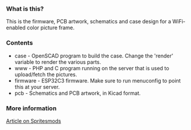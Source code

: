 
### What is this?

This is the firmware, PCB artwork, schematics and case design for a WiFi-enabled color picture frame.

### Contents

- case - OpenSCAD program to build the case. Change the 'render' variable to render the various parts.
- www - PHP and C program running on the server that is used to upload/fetch the pictures.
- firmware - ESP32C3 firmware. Make sure to run menuconfig to point this at your server.
- pcb - Schematics and PCB artwork, in Kicad format.

### More information

[Article on Spritesmods](https://spritesmods.com/?art=wifipicframe)

